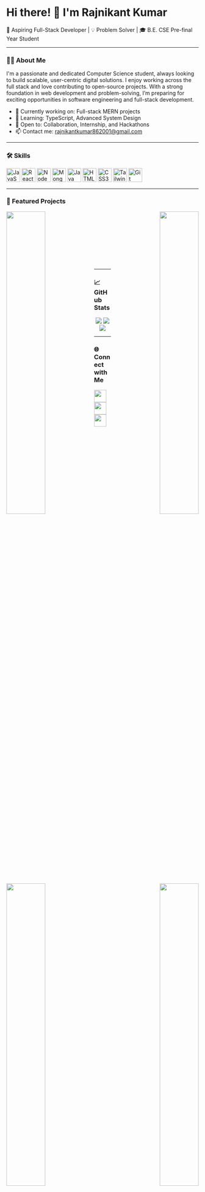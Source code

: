 # Hi there! 👋 I'm Rajnikant Kumar

🚀 Aspiring Full-Stack Developer | 💡 Problem Solver | 🎓 B.E. CSE Pre-final Year Student

---

### 👨‍💻 About Me

I'm a passionate and dedicated Computer Science student, always looking to build scalable, user-centric digital solutions. I enjoy working across the full stack and love contributing to open-source projects. With a strong foundation in web development and problem-solving, I’m preparing for exciting opportunities in software engineering and full-stack development.

- 🔭 Currently working on: Full-stack MERN projects
- 🌱 Learning: TypeScript, Advanced System Design
- 🤝 Open to: Collaboration, Internship, and Hackathons
- 📫 Contact me: [rajnikantkumar862001@gmail.com](mailto:rajnikantofficial9835@gmail.com)

---

### 🛠️ Skills

<p align="left">
  <img src="https://raw.githubusercontent.com/danielcranney/readme-generator/main/public/icons/skills/javascript-colored.svg" width="36" height="36" alt="JavaScript" />
  <img src="https://raw.githubusercontent.com/danielcranney/readme-generator/main/public/icons/skills/react-colored.svg" width="36" height="36" alt="React" />
  <img src="https://raw.githubusercontent.com/danielcranney/readme-generator/main/public/icons/skills/nodejs-colored.svg" width="36" height="36" alt="NodeJS" />
  <img src="https://raw.githubusercontent.com/danielcranney/readme-generator/main/public/icons/skills/mongodb-colored.svg" width="36" height="36" alt="MongoDB" />
  <img src="https://raw.githubusercontent.com/danielcranney/readme-generator/main/public/icons/skills/java-colored.svg" width="36" height="36" alt="Java" />
  <img src="https://raw.githubusercontent.com/danielcranney/readme-generator/main/public/icons/skills/html5-colored.svg" width="36" height="36" alt="HTML5" />
  <img src="https://raw.githubusercontent.com/danielcranney/readme-generator/main/public/icons/skills/css3-colored.svg" width="36" height="36" alt="CSS3" />
  <img src="https://raw.githubusercontent.com/danielcranney/readme-generator/main/public/icons/skills/tailwindcss-colored.svg" width="36" height="36" alt="TailwindCSS" />
  <img src="https://raw.githubusercontent.com/danielcranney/readme-generator/main/public/icons/skills/git-colored.svg" width="36" height="36" alt="Git" />
</p>

---

### 📌 Featured Projects

<div align="center">
  <a href="https://github.com/Rajnikant9835/ChatHub" align="left">
    <img align="left" width="45%" src="https://github-readme-stats.vercel.app/api/pin/?username=Rajnikant9835&repo=ChatHub&title_color=6366f1&text_color=000000&icon_color=a855f7&bg_color=ffffff&hide_border=true" />
  </a>
  <a href="https://github.com/Rajnikant9835/GIFS_Generator" align="right">
    <img align="right" width="45%" src="https://github-readme-stats.vercel.app/api/pin/?username=Rajnikant9835&repo=GIFS_Generator&title_color=6366f1&text_color=000000&icon_color=a855f7&bg_color=ffffff&hide_border=true" />
  </a>
</div>
<br/><br/><br/><br/>

<div align="center">
  <a href="https://github.com/Rajnikant9835/Card_Job" align="left">
    <img align="left" width="45%" src="https://github-readme-stats.vercel.app/api/pin/?username=Rajnikant9835&repo=Card_Job&title_color=6366f1&text_color=000000&icon_color=a855f7&bg_color=ffffff&hide_border=true" />
  </a>
  <a href="https://github.com/Rajnikant9835/modernChair.github.io" align="right">
    <img align="right" width="45%" src="https://github-readme-stats.vercel.app/api/pin/?username=Rajnikant9835&repo=modernChair.github.io&title_color=6366f1&text_color=000000&icon_color=a855f7&bg_color=ffffff&hide_border=true" />
  </a>
</div>
<br/><br/><br/><br/>

---

### 📈 GitHub Stats

<p align="center">
  <img src="https://github-readme-stats.vercel.app/api?username=Rajnikant9835&show_icons=true&count_private=true&title_color=6366f1&text_color=000000&icon_color=a855f7&bg_color=ffffff&hide_border=true" />
  <img src="https://github-readme-streak-stats.herokuapp.com?user=Rajnikant9835&theme=white" />
  <img src="https://github-readme-stats.vercel.app/api/top-langs/?username=Rajnikant9835&langs_count=10&layout=compact&title_color=6366f1&text_color=000000&icon_color=a855f7&bg_color=ffffff&hide_border=true" />
</p>


---

### 🌐 Connect with Me

<p align="left">
  <a href="https://github.com/Rajnikant9835" target="_blank">
    <img src="https://raw.githubusercontent.com/danielcranney/readme-generator/main/public/icons/socials/github.svg" width="32" height="32" />
  </a>
  <a href="https://www.linkedin.com/in/rajnikant-kumar-872a0a307/" target="_blank">
    <img src="https://raw.githubusercontent.com/danielcranney/readme-generator/main/public/icons/socials/linkedin.svg" width="32" height="32" />
  </a>
  <a href="https://x.com/Rajnikant_0_1" target="_blank">
    <img src="https://raw.githubusercontent.com/danielcranney/readme-generator/main/public/icons/socials/twitter.svg" width="32" height="32" />
  </a>
</p>
